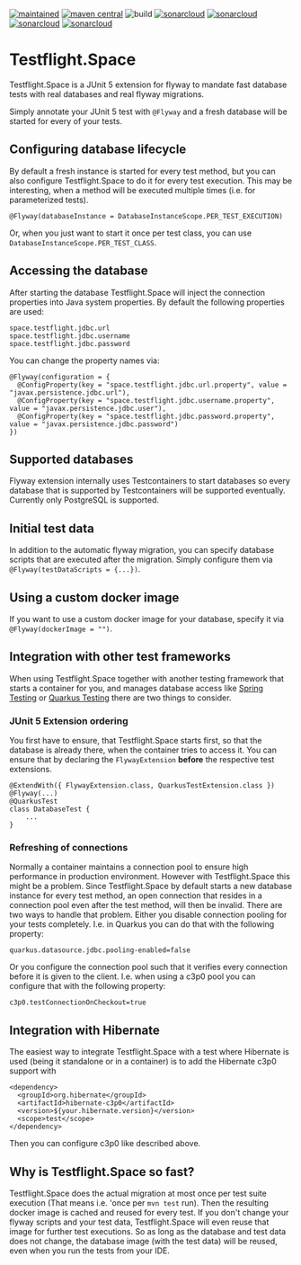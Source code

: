 [![maintained](https://img.shields.io/badge/Maintained-yes-brightgreen.svg)](https://github.com/ArneLimburg/testflight/graphs/commit-activity) [![maven central](https://maven-badges.herokuapp.com/maven-central/space.testflight/testflight/badge.svg)](https://maven-badges.herokuapp.com/maven-central/space.testflight/testflight) ![build](https://github.com/ArneLimburg/testflight/workflows/build/badge.svg) [![sonarcloud](https://sonarcloud.io/api/project_badges/measure?project=ArneLimburg_testflight&metric=security_rating)](https://sonarcloud.io/dashboard?id=ArneLimburg_testflight) [![sonarcloud](https://sonarcloud.io/api/project_badges/measure?project=ArneLimburg_testflight&metric=vulnerabilities)](https://sonarcloud.io/dashboard?id=ArneLimburg_testflight) [![sonarcloud](https://sonarcloud.io/api/project_badges/measure?project=ArneLimburg_testflight&metric=bugs)](https://sonarcloud.io/dashboard?id=ArneLimburg_testflight) [![sonarcloud](https://sonarcloud.io/api/project_badges/measure?project=ArneLimburg_testflight&metric=coverage)](https://sonarcloud.io/dashboard?id=ArneLimburg_testflight)

# Testflight.Space

Testflight.Space is a JUnit 5 extension for flyway to mandate fast database tests with real databases and real flyway migrations.

Simply annotate your JUnit 5 test with `@Flyway` and a fresh database will be started for every of your tests.

## Configuring database lifecycle

By default a fresh instance is started for every test method,
but you can also configure Testflight.Space to do it for every test execution.
This may be interesting, when a method will be executed multiple times (i.e. for parameterized tests).

```
@Flyway(databaseInstance = DatabaseInstanceScope.PER_TEST_EXECUTION)
```

Or, when you just want to start it once per test class, you can use `DatabaseInstanceScope.PER_TEST_CLASS`. 

## Accessing the database

After starting the database Testflight.Space will inject the connection properties into Java system properties.
By default the following properties are used:

```
space.testflight.jdbc.url
space.testflight.jdbc.username
space.testflight.jdbc.password
```

You can change the property names via:

```
@Flyway(configuration = {
  @ConfigProperty(key = "space.testflight.jdbc.url.property", value = "javax.persistence.jdbc.url"),
  @ConfigProperty(key = "space.testflight.jdbc.username.property", value = "javax.persistence.jdbc.user"),
  @ConfigProperty(key = "space.testflight.jdbc.password.property", value = "javax.persistence.jdbc.password")
})
```

## Supported databases

Flyway extension internally uses Testcontainers to start databases so every database that is supported by Testcontainers will be supported eventually. Currently only PostgreSQL is supported.

## Initial test data

In addition to the automatic flyway migration, you can specify database scripts that are executed after the migration.
Simply configure them via `@Flyway(testDataScripts = {...})`.

## Using a custom docker image

If you want to use a custom docker image for your database, specify it via `@Flyway(dockerImage = "")`.

## Integration with other test frameworks

When using Testflight.Space together with another testing framework that starts a container for you,
and manages database access like
[Spring Testing](https://docs.spring.io/spring-framework/docs/current/reference/html/testing.html) or
[Quarkus Testing](https://quarkus.io/guides/getting-started-testing) there are two things to consider.

### JUnit 5 Extension ordering

You first have to ensure, that Testflight.Space starts first,
so that the database is already there, when the container tries to access it.
You can ensure that by declaring the ``FlywayExtension`` **before** the respective test extensions.

```
@ExtendWith({ FlywayExtension.class, QuarkusTestExtension.class })
@Flyway(...)
@QuarkusTest
class DatabaseTest {
    ...
}
```

### Refreshing of connections

Normally a container maintains a connection pool to ensure high performance in production environment.
However with Testflight.Space this might be a problem.
Since Testflight.Space by default starts a new database instance for every test method,
an open connection that resides in a connection pool even after the test method,
will then be invalid. There are two ways to handle that problem.
Either you disable connection pooling for your tests completely.
I.e. in Quarkus you can do that with the following property:

```
quarkus.datasource.jdbc.pooling-enabled=false
```
 
Or you configure the connection pool
such that it verifies every connection before it is given to the client.
I.e. when using a c3p0 pool you can configure that with the following property:

```
c3p0.testConnectionOnCheckout=true
```

## Integration with Hibernate 

The easiest way to integrate Testflight.Space with a test where Hibernate is used
(being it standalone or in a container) is to add the Hibernate c3p0 support with

```
<dependency>
  <groupId>org.hibernate</groupId>
  <artifactId>hibernate-c3p0</artifactId>
  <version>${your.hibernate.version}</version>
  <scope>test</scope>
</dependency>
```

Then you can configure c3p0 like described above.

## Why is Testflight.Space so fast?

Testflight.Space does the actual migration at most once per test suite execution (That means i.e. 'once per `mvn test` run).
Then the resulting docker image is cached and reused for every test.
If you don't change your flyway scripts and your test data, Testflight.Space will even reuse that image for further test executions.
So as long as the database and test data does not change, the database image (with the test data) will be reused,
even when you run the tests from your IDE.
